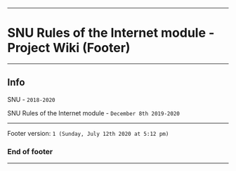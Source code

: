 
***

# SNU Rules of the Internet module - Project Wiki (Footer)

***

## Info

SNU - `2018-2020`

SNU Rules of the Internet module - `December 8th 2019-2020`

***

Footer version: `1 (Sunday, July 12th 2020 at 5:12 pm)`

### End of footer

***
